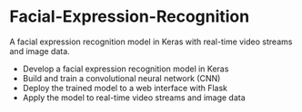 # Facial-Expression-Recognition
A facial expression recognition model in Keras with real-time video streams and image data.

  * Develop a facial expression recognition model in Keras
  * Build and train a convolutional neural network (CNN)
  * Deploy the trained model to a web interface with Flask
  * Apply the model to real-time video streams and image data

